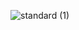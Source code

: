 ![standard (1)](https://user-images.githubusercontent.com/96982991/199649842-6957e387-c5e0-4076-b883-f3a9a04a425c.gif)
